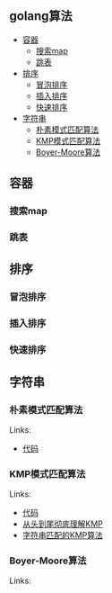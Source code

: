 ## golang算法

- [容器](#容器)
  - [搜索map](#搜索map)
  - [跳表](#跳表)
- [排序](#排序)
  - [冒泡排序](#冒泡排序)
  - [插入排序](#插入排序)
  - [快速排序](#快速排序)
- [字符串](#字符串)
  - [朴素模式匹配算法](#朴素模式匹配算法)
  - [KMP模式匹配算法](#KMP模式匹配算法)
  - [Boyer-Moore算法](#Boyer-Moore算法)

## 容器

### 搜索map

### 跳表

## 排序

### 冒泡排序

### 插入排序

### 快速排序

## 字符串

### 朴素模式匹配算法
Links:
- [代码](./string/brute_force.go)

### KMP模式匹配算法
Links:
- [代码](./string/brute_force.go)
- [从头到尾彻底理解KMP](https://blog.csdn.net/v_july_v/article/details/7041827)
- [字符串匹配的KMP算法](http://www.ruanyifeng.com/blog/2013/05/Knuth%E2%80%93Morris%E2%80%93Pratt_algorithm.html)

### Boyer-Moore算法
Links:

